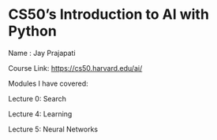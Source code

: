 # CS50’s Introduction to AI with Python

Name : Jay Prajapati

Course Link: https://cs50.harvard.edu/ai/

Modules I have covered:

Lecture 0: Search

Lecture 4: Learning

Lecture 5: Neural Networks

